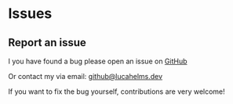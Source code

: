 # Issues

## Report an issue

I you have found a bug please open an issue on [GitHub](https://github.com/qwerty084/vue3-chessboard/issues)

Or contact my via email: [github@lucahelms.dev](mailto:github@lucahelms.dev)

If you want to fix the bug yourself, contributions are very welcome!
